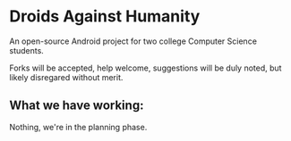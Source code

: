Droids Against Humanity
=======================

An open-source Android project for two college Computer Science students.

Forks will be accepted, help welcome, suggestions will be duly noted, but likely disregared without merit.

What we have working:
---------------------

Nothing, we're in the planning phase.
